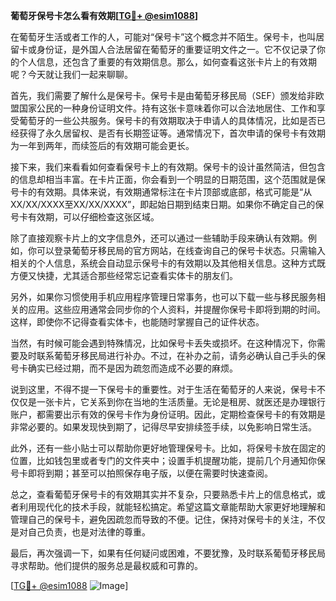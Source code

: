 **葡萄牙保号卡怎么看有效期[[TG💪+ @esim1088](https://t.me/s/esim1088)]**

在葡萄牙生活或者工作的人，可能对“保号卡”这个概念并不陌生。保号卡，也叫居留卡或身份证，是外国人合法居留在葡萄牙的重要证明文件之一。它不仅记录了你的个人信息，还包含了重要的有效期信息。那么，如何查看这张卡片上的有效期呢？今天就让我们一起来聊聊。

首先，我们需要了解什么是保号卡。保号卡是由葡萄牙移民局（SEF）颁发给非欧盟国家公民的一种身份证明文件。持有这张卡意味着你可以合法地居住、工作和享受葡萄牙的一些公共服务。保号卡的有效期取决于申请人的具体情况，比如是否已经获得了永久居留权、是否有长期签证等。通常情况下，首次申请的保号卡有效期为一年到两年，而续签后的有效期可能会更长。

接下来，我们来看看如何查看保号卡上的有效期。保号卡的设计虽然简洁，但包含的信息却相当丰富。在卡片正面，你会看到一个明显的日期范围，这个范围就是保号卡的有效期。具体来说，有效期通常标注在卡片顶部或底部，格式可能是“从XX/XX/XXXX至XX/XX/XXXX”，即起始日期到结束日期。如果你不确定自己的保号卡有效期，可以仔细检查这张区域。

除了直接观察卡片上的文字信息外，还可以通过一些辅助手段来确认有效期。例如，你可以登录葡萄牙移民局的官方网站，在线查询自己的保号卡状态。只需输入相关的个人信息，系统会自动显示保号卡的有效期以及其他相关信息。这种方式既方便又快捷，尤其适合那些经常忘记查看实体卡的朋友们。

另外，如果你习惯使用手机应用程序管理日常事务，也可以下载一些与移民服务相关的应用。这些应用通常会同步你的个人资料，并提醒你保号卡即将到期的时间。这样，即使你不记得查看实体卡，也能随时掌握自己的证件状态。

当然，有时候可能会遇到特殊情况，比如保号卡丢失或损坏。在这种情况下，你需要及时联系葡萄牙移民局进行补办。不过，在补办之前，请务必确认自己手头的保号卡确实已经过期，而不是因为疏忽而造成不必要的麻烦。

说到这里，不得不提一下保号卡的重要性。对于生活在葡萄牙的人来说，保号卡不仅仅是一张卡片，它关系到你在当地的生活质量。无论是租房、就医还是办理银行账户，都需要出示有效的保号卡作为身份证明。因此，定期检查保号卡的有效期是非常必要的。如果发现快到期了，记得尽早安排续签手续，以免影响日常生活。

此外，还有一些小贴士可以帮助你更好地管理保号卡。比如，将保号卡放在固定的位置，比如钱包里或者专门的文件夹中；设置手机提醒功能，提前几个月通知你保号卡即将到期；甚至可以拍照保存电子版，以便在需要时快速查阅。

总之，查看葡萄牙保号卡的有效期其实并不复杂，只要熟悉卡片上的信息格式，或者利用现代化的技术手段，就能轻松搞定。希望这篇文章能帮助大家更好地理解和管理自己的保号卡，避免因疏忽而导致的不便。记住，保持对保号卡的关注，不仅是对自己负责，也是对法律的尊重。

最后，再次强调一下，如果有任何疑问或困难，不要犹豫，及时联系葡萄牙移民局寻求帮助。他们提供的服务总是最权威和可靠的。

[[TG💪+ @esim1088](https://t.me/s/esim1088) ![Image](https://i.postimg.cc/4NQfJmqS/Snipaste-2025-05-13-00-14-12.png)]